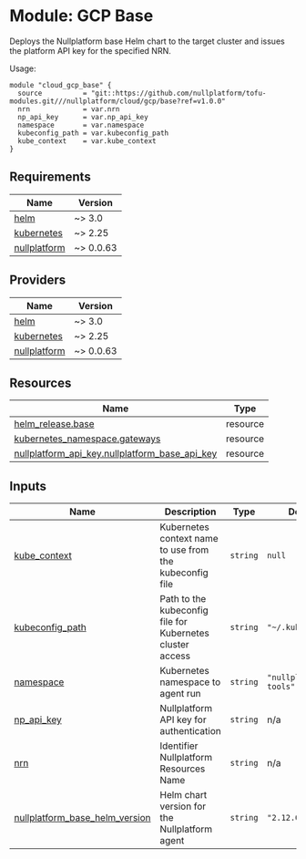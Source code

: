 # Module: GCP Base

Deploys the Nullplatform base Helm chart to the target cluster and issues the platform API key for the specified NRN.

Usage:

```
module "cloud_gcp_base" {
  source          = "git::https://github.com/nullplatform/tofu-modules.git///nullplatform/cloud/gcp/base?ref=v1.0.0"
  nrn             = var.nrn
  np_api_key      = var.np_api_key
  namespace       = var.namespace
  kubeconfig_path = var.kubeconfig_path
  kube_context    = var.kube_context
}
```

<!-- BEGIN_TF_DOCS -->
## Requirements

| Name | Version |
|------|---------|
| <a name="requirement_helm"></a> [helm](#requirement\_helm) | ~> 3.0 |
| <a name="requirement_kubernetes"></a> [kubernetes](#requirement\_kubernetes) | ~> 2.25 |
| <a name="requirement_nullplatform"></a> [nullplatform](#requirement\_nullplatform) | ~> 0.0.63 |

## Providers

| Name | Version |
|------|---------|
| <a name="provider_helm"></a> [helm](#provider\_helm) | ~> 3.0 |
| <a name="provider_kubernetes"></a> [kubernetes](#provider\_kubernetes) | ~> 2.25 |
| <a name="provider_nullplatform"></a> [nullplatform](#provider\_nullplatform) | ~> 0.0.63 |

## Resources

| Name | Type |
|------|------|
| [helm_release.base](https://registry.terraform.io/providers/hashicorp/helm/latest/docs/resources/release) | resource |
| [kubernetes_namespace.gateways](https://registry.terraform.io/providers/hashicorp/kubernetes/latest/docs/resources/namespace) | resource |
| [nullplatform_api_key.nullplatform_base_api_key](https://registry.terraform.io/providers/nullplatform/nullplatform/latest/docs/resources/api_key) | resource |

## Inputs

| Name | Description | Type | Default | Required |
|------|-------------|------|---------|:--------:|
| <a name="input_kube_context"></a> [kube\_context](#input\_kube\_context) | Kubernetes context name to use from the kubeconfig file | `string` | `null` | no |
| <a name="input_kubeconfig_path"></a> [kubeconfig\_path](#input\_kubeconfig\_path) | Path to the kubeconfig file for Kubernetes cluster access | `string` | `"~/.kube/config"` | no |
| <a name="input_namespace"></a> [namespace](#input\_namespace) | Kubernetes namespace to agent run | `string` | `"nullplatform-tools"` | no |
| <a name="input_np_api_key"></a> [np\_api\_key](#input\_np\_api\_key) | Nullplatform API key for authentication | `string` | n/a | yes |
| <a name="input_nrn"></a> [nrn](#input\_nrn) | Identifier Nullplatform Resources Name | `string` | n/a | yes |
| <a name="input_nullplatform_base_helm_version"></a> [nullplatform_base_helm_version](#input\_nullplatform_base_helm_version) | Helm chart version for the Nullplatform agent | `string` | `"2.12.0"` | no |
<!-- END_TF_DOCS -->
